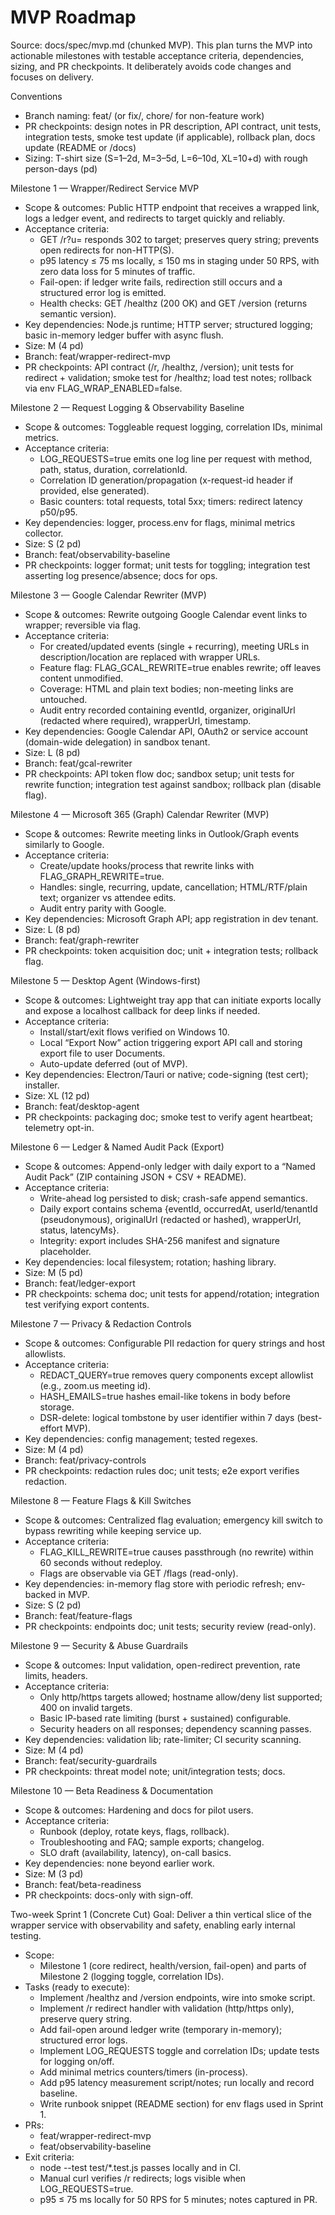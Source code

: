# MVP Roadmap

Source: docs/spec/mvp.md (chunked MVP). This plan turns the MVP into actionable milestones with testable acceptance criteria, dependencies, sizing, and PR checkpoints. It deliberately avoids code changes and focuses on delivery.

Conventions
- Branch naming: feat/<kebab-slug> (or fix/<slug>, chore/<slug> for non-feature work)
- PR checkpoints: design notes in PR description, API contract, unit tests, integration tests, smoke test update (if applicable), rollback plan, docs update (README or /docs)
- Sizing: T-shirt size (S=1–2d, M=3–5d, L=6–10d, XL=10+d) with rough person-days (pd)

Milestone 1 — Wrapper/Redirect Service MVP
- Scope & outcomes: Public HTTP endpoint that receives a wrapped link, logs a ledger event, and redirects to target quickly and reliably.
- Acceptance criteria:
  - GET /r?u=<url-encoded-target> responds 302 to target; preserves query string; prevents open redirects for non-HTTP(S).
  - p95 latency ≤ 75 ms locally, ≤ 150 ms in staging under 50 RPS, with zero data loss for 5 minutes of traffic.
  - Fail-open: if ledger write fails, redirection still occurs and a structured error log is emitted.
  - Health checks: GET /healthz (200 OK) and GET /version (returns semantic version).
- Key dependencies: Node.js runtime; HTTP server; structured logging; basic in-memory ledger buffer with async flush.
- Size: M (4 pd)
- Branch: feat/wrapper-redirect-mvp
- PR checkpoints: API contract (/r, /healthz, /version); unit tests for redirect + validation; smoke test for /healthz; load test notes; rollback via env FLAG_WRAP_ENABLED=false.

Milestone 2 — Request Logging & Observability Baseline
- Scope & outcomes: Toggleable request logging, correlation IDs, minimal metrics.
- Acceptance criteria:
  - LOG_REQUESTS=true emits one log line per request with method, path, status, duration, correlationId.
  - Correlation ID generation/propagation (x-request-id header if provided, else generated).
  - Basic counters: total requests, total 5xx; timers: redirect latency p50/p95.
- Key dependencies: logger, process.env for flags, minimal metrics collector.
- Size: S (2 pd)
- Branch: feat/observability-baseline
- PR checkpoints: logger format; unit tests for toggling; integration test asserting log presence/absence; docs for ops.

Milestone 3 — Google Calendar Rewriter (MVP)
- Scope & outcomes: Rewrite outgoing Google Calendar event links to wrapper; reversible via flag.
- Acceptance criteria:
  - For created/updated events (single + recurring), meeting URLs in description/location are replaced with wrapper URLs.
  - Feature flag: FLAG_GCAL_REWRITE=true enables rewrite; off leaves content unmodified.
  - Coverage: HTML and plain text bodies; non-meeting links are untouched.
  - Audit entry recorded containing eventId, organizer, originalUrl (redacted where required), wrapperUrl, timestamp.
- Key dependencies: Google Calendar API, OAuth2 or service account (domain-wide delegation) in sandbox tenant.
- Size: L (8 pd)
- Branch: feat/gcal-rewriter
- PR checkpoints: API token flow doc; sandbox setup; unit tests for rewrite function; integration test against sandbox; rollback plan (disable flag).

Milestone 4 — Microsoft 365 (Graph) Calendar Rewriter (MVP)
- Scope & outcomes: Rewrite meeting links in Outlook/Graph events similarly to Google.
- Acceptance criteria:
  - Create/update hooks/process that rewrite links with FLAG_GRAPH_REWRITE=true.
  - Handles: single, recurring, update, cancellation; HTML/RTF/plain text; organizer vs attendee edits.
  - Audit entry parity with Google.
- Key dependencies: Microsoft Graph API; app registration in dev tenant.
- Size: L (8 pd)
- Branch: feat/graph-rewriter
- PR checkpoints: token acquisition doc; unit + integration tests; rollback flag.

Milestone 5 — Desktop Agent (Windows-first)
- Scope & outcomes: Lightweight tray app that can initiate exports locally and expose a localhost callback for deep links if needed.
- Acceptance criteria:
  - Install/start/exit flows verified on Windows 10.
  - Local “Export Now” action triggering export API call and storing export file to user Documents.
  - Auto-update deferred (out of MVP).
- Key dependencies: Electron/Tauri or native; code-signing (test cert); installer.
- Size: XL (12 pd)
- Branch: feat/desktop-agent
- PR checkpoints: packaging doc; smoke test to verify agent heartbeat; telemetry opt-in.

Milestone 6 — Ledger & Named Audit Pack (Export)
- Scope & outcomes: Append-only ledger with daily export to a “Named Audit Pack” (ZIP containing JSON + CSV + README).
- Acceptance criteria:
  - Write-ahead log persisted to disk; crash-safe append semantics.
  - Daily export contains schema {eventId, occurredAt, userId/tenantId (pseudonymous), originalUrl (redacted or hashed), wrapperUrl, status, latencyMs}.
  - Integrity: export includes SHA-256 manifest and signature placeholder.
- Key dependencies: local filesystem; rotation; hashing library.
- Size: M (5 pd)
- Branch: feat/ledger-export
- PR checkpoints: schema doc; unit tests for append/rotation; integration test verifying export contents.

Milestone 7 — Privacy & Redaction Controls
- Scope & outcomes: Configurable PII redaction for query strings and host allowlists.
- Acceptance criteria:
  - REDACT_QUERY=true removes query components except allowlist (e.g., zoom.us meeting id).
  - HASH_EMAILS=true hashes email-like tokens in body before storage.
  - DSR-delete: logical tombstone by user identifier within 7 days (best-effort MVP).
- Key dependencies: config management; tested regexes.
- Size: M (4 pd)
- Branch: feat/privacy-controls
- PR checkpoints: redaction rules doc; unit tests; e2e export verifies redaction.

Milestone 8 — Feature Flags & Kill Switches
- Scope & outcomes: Centralized flag evaluation; emergency kill switch to bypass rewriting while keeping service up.
- Acceptance criteria:
  - FLAG_KILL_REWRITE=true causes passthrough (no rewrite) within 60 seconds without redeploy.
  - Flags are observable via GET /flags (read-only).
- Key dependencies: in-memory flag store with periodic refresh; env-backed in MVP.
- Size: S (2 pd)
- Branch: feat/feature-flags
- PR checkpoints: endpoints doc; unit tests; security review (read-only).

Milestone 9 — Security & Abuse Guardrails
- Scope & outcomes: Input validation, open-redirect prevention, rate limits, headers.
- Acceptance criteria:
  - Only http/https targets allowed; hostname allow/deny list supported; 400 on invalid targets.
  - Basic IP-based rate limiting (burst + sustained) configurable.
  - Security headers on all responses; dependency scanning passes.
- Key dependencies: validation lib; rate-limiter; CI security scanning.
- Size: M (4 pd)
- Branch: feat/security-guardrails
- PR checkpoints: threat model note; unit/integration tests; docs.

Milestone 10 — Beta Readiness & Documentation
- Scope & outcomes: Hardening and docs for pilot users.
- Acceptance criteria:
  - Runbook (deploy, rotate keys, flags, rollback).
  - Troubleshooting and FAQ; sample exports; changelog.
  - SLO draft (availability, latency), on-call basics.
- Key dependencies: none beyond earlier work.
- Size: M (3 pd)
- Branch: feat/beta-readiness
- PR checkpoints: docs-only with sign-off.

Two-week Sprint 1 (Concrete Cut)
Goal: Deliver a thin vertical slice of the wrapper service with observability and safety, enabling early internal testing.

- Scope:
  - Milestone 1 (core redirect, health/version, fail-open) and parts of Milestone 2 (logging toggle, correlation IDs).
- Tasks (ready to execute):
  - Implement /healthz and /version endpoints, wire into smoke script.
  - Implement /r redirect handler with validation (http/https only), preserve query string.
  - Add fail-open around ledger write (temporary in-memory); structured error logs.
  - Implement LOG_REQUESTS toggle and correlation IDs; update tests for logging on/off.
  - Add minimal metrics counters/timers (in-process).
  - Add p95 latency measurement script/notes; run locally and record baseline.
  - Write runbook snippet (README section) for env flags used in Sprint 1.
- PRs:
  - feat/wrapper-redirect-mvp
  - feat/observability-baseline
- Exit criteria:
  - node --test test/*.test.js passes locally and in CI.
  - Manual curl verifies /r redirects; logs visible when LOG_REQUESTS=true.
  - p95 ≤ 75 ms locally for 50 RPS for 5 minutes; notes captured in PR.
